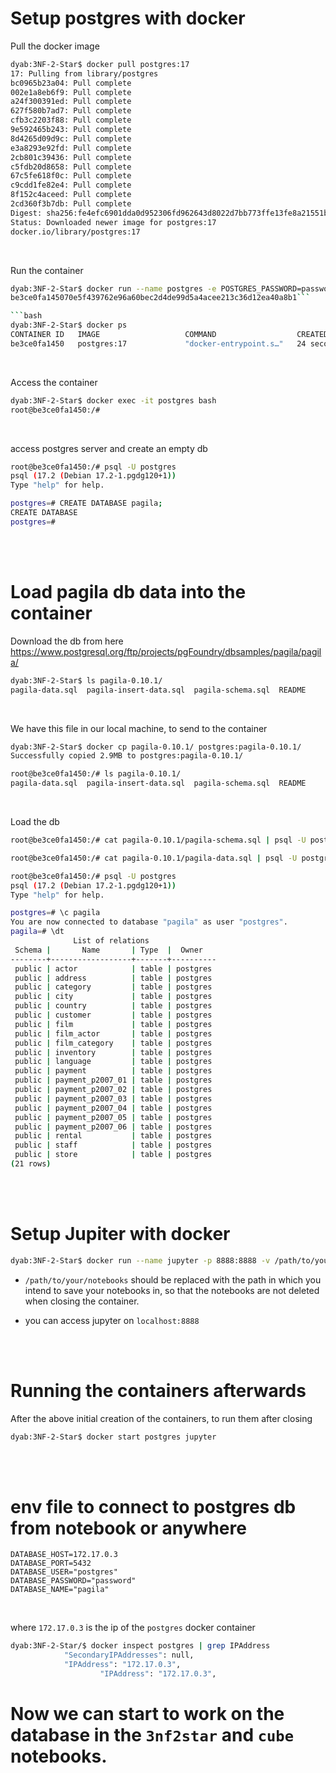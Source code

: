 # Setup postgres with docker
Pull the docker image
```bash
dyab:3NF-2-Star$ docker pull postgres:17
17: Pulling from library/postgres
bc0965b23a04: Pull complete 
002e1a8eb6f9: Pull complete 
a24f300391ed: Pull complete 
627f580b7ad7: Pull complete 
cfb3c2203f88: Pull complete 
9e592465b243: Pull complete 
8d4265d09d9c: Pull complete 
e3a8293e92fd: Pull complete 
2cb801c39436: Pull complete 
c5fdb20d8658: Pull complete 
67c5fe618f0c: Pull complete 
c9cdd1fe82e4: Pull complete 
8f152c4aceed: Pull complete 
2cd360f3b7db: Pull complete 
Digest: sha256:fe4efc6901dda0d952306fd962643d8022d7bb773ffe13fe8a21551b9276e50c
Status: Downloaded newer image for postgres:17
docker.io/library/postgres:17
```

<br/>

Run the container
```bash
dyab:3NF-2-Star$ docker run --name postgres -e POSTGRES_PASSWORD=password -p 5432:5432 -d postgres:17
be3ce0fa145070e5f439762e96a60bec2d4de99d5a4acee213c36d12ea40a8b1```

```bash
dyab:3NF-2-Star$ docker ps
CONTAINER ID   IMAGE                   COMMAND                  CREATED          STATUS                 PORTS                                       NAMES
be3ce0fa1450   postgres:17             "docker-entrypoint.s…"   24 seconds ago   Up 20 seconds          0.0.0.0:5432->5432/tcp, :::5432->5432/tcp   postgres
```


<br/>

Access the container
```bash
dyab:3NF-2-Star$ docker exec -it postgres bash
root@be3ce0fa1450:/# 
```

<br/>

access postgres server and create an empty db
```bash
root@be3ce0fa1450:/# psql -U postgres
psql (17.2 (Debian 17.2-1.pgdg120+1))
Type "help" for help.

postgres=# CREATE DATABASE pagila;
CREATE DATABASE
postgres=# 
```

<br/>
<br/>

# Load pagila db data into the container 
Download the db from here https://www.postgresql.org/ftp/projects/pgFoundry/dbsamples/pagila/pagila/

```bash
dyab:3NF-2-Star$ ls pagila-0.10.1/
pagila-data.sql  pagila-insert-data.sql  pagila-schema.sql  README
```

<br/>

We have this file in our local machine, to send to the container
```bash
dyab:3NF-2-Star$ docker cp pagila-0.10.1/ postgres:pagila-0.10.1/
Successfully copied 2.9MB to postgres:pagila-0.10.1/
```

```bash
root@be3ce0fa1450:/# ls pagila-0.10.1/
pagila-data.sql  pagila-insert-data.sql  pagila-schema.sql  README
```

<br/>

Load the db
```bash
root@be3ce0fa1450:/# cat pagila-0.10.1/pagila-schema.sql | psql -U postgres -d pagila

root@be3ce0fa1450:/# cat pagila-0.10.1/pagila-data.sql | psql -U postgres -d pagila
```

```bash
root@be3ce0fa1450:/# psql -U postgres
psql (17.2 (Debian 17.2-1.pgdg120+1))
Type "help" for help.

postgres=# \c pagila
You are now connected to database "pagila" as user "postgres".
pagila=# \dt
              List of relations
 Schema |       Name       | Type  |  Owner   
--------+------------------+-------+----------
 public | actor            | table | postgres
 public | address          | table | postgres
 public | category         | table | postgres
 public | city             | table | postgres
 public | country          | table | postgres
 public | customer         | table | postgres
 public | film             | table | postgres
 public | film_actor       | table | postgres
 public | film_category    | table | postgres
 public | inventory        | table | postgres
 public | language         | table | postgres
 public | payment          | table | postgres
 public | payment_p2007_01 | table | postgres
 public | payment_p2007_02 | table | postgres
 public | payment_p2007_03 | table | postgres
 public | payment_p2007_04 | table | postgres
 public | payment_p2007_05 | table | postgres
 public | payment_p2007_06 | table | postgres
 public | rental           | table | postgres
 public | staff            | table | postgres
 public | store            | table | postgres
(21 rows)
```

<br/>
<br/>

# Setup Jupiter with docker
```bash
dyab:3NF-2-Star$ docker run --name jupyter -p 8888:8888 -v /path/to/your/notebooks:/home/jovyan/work jupyter/base-notebook
```

- `/path/to/your/notebooks` should be replaced with the path in which you intend to save your notebooks in, so that the notebooks are not deleted when closing the container.

- you can access jupyter on `localhost:8888`

<br/>
<br/>

# Running the containers afterwards
After the above initial creation of the containers, to run them after closing
```bash
dyab:3NF-2-Star$ docker start postgres jupyter
```


<br/>
<br/>

# env file to connect to postgres db from notebook or anywhere

```
DATABASE_HOST=172.17.0.3
DATABASE_PORT=5432
DATABASE_USER="postgres"
DATABASE_PASSWORD="password"
DATABASE_NAME="pagila"
```

<br/>

where `172.17.0.3` is the ip of the `postgres` docker container 
```bash
dyab:3NF-2-Star/$ docker inspect postgres | grep IPAddress
            "SecondaryIPAddresses": null,
            "IPAddress": "172.17.0.3",
                    "IPAddress": "172.17.0.3",
```


# Now we can start to work on the database in the `3nf2star` and `cube` notebooks. 

